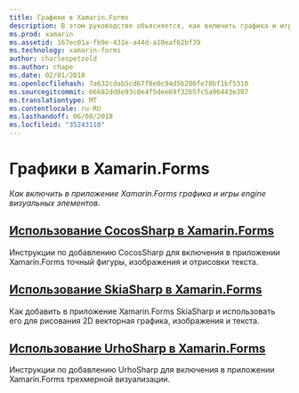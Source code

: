 ```yaml
---
title: Графики в Xamarin.Forms
description: В этом руководстве объясняется, как включить графика и игры engine визуальные элементы в приложении Xamarin.Forms с помощью CocosSharp, SkiaShap и UrhoSharp.
ms.prod: xamarin
ms.assetid: 167ec01a-fb9e-431e-a44d-a10eaf62bf39
ms.technology: xamarin-forms
author: charlespetzold
ms.author: chape
ms.date: 02/01/2018
ms.openlocfilehash: 7a632cdab5cd67f8e0c94d5b200fe78bf1bf5310
ms.sourcegitcommit: 66682dd8e93c0e4f5dee69f32b5fc5a96443e307
ms.translationtype: MT
ms.contentlocale: ru-RU
ms.lasthandoff: 06/08/2018
ms.locfileid: "35243110"
---
```

# <a name="graphics-in-xamarinforms"></a>Графики в Xamarin.Forms

_Как включить в приложение Xamarin.Forms графика и игры engine визуальных элементов._

## <a name="using-cocossharp-in-xamarinformscocossharpmd"></a>[Использование CocosSharp в Xamarin.Forms](cocossharp.md)

Инструкции по добавлению CocosSharp для включения в приложении Xamarin.Forms точный фигуры, изображения и отрисовки текста.

## <a name="using-skiasharp-in-xamarinformsskiasharpindexmd"></a>[Использование SkiaSharp в Xamarin.Forms](skiasharp/index.md)

Как добавить в приложение Xamarin.Forms SkiaSharp и использовать его для рисования 2D векторная графика, изображения и текста.

## <a name="using-urhosharp-in-xamarinformsurhosharpmd"></a>[Использование UrhoSharp в Xamarin.Forms](urhosharp.md)

Инструкции по добавлению UrhoSharp для включения в приложении Xamarin.Forms трехмерной визуализации.
